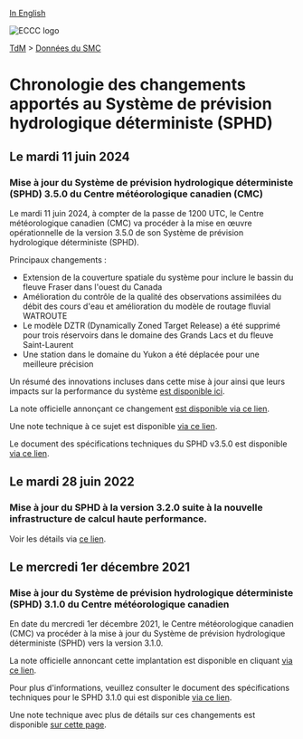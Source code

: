[In English](changelog_dhps_en.md)

![ECCC logo](../../img_eccc-logo.png)

[TdM](../../readme_fr.md) > [Données du SMC](../readme_fr.md)

# Chronologie des changements apportés au Système de prévision hydrologique déterministe (SPHD)

## Le mardi 11 juin 2024

### Mise à jour du Système de prévision hydrologique déterministe (SPHD) 3.5.0 du Centre météorologique canadien (CMC)

Le mardi 11 juin 2024, à compter de la passe de 1200 UTC, le Centre météorologique canadien (CMC) va procéder à la mise en œuvre opérationnelle de la version 3.5.0 de son Système de prévision hydrologique déterministe (SPHD).

Principaux changements :

* Extension de la couverture spatiale du système pour inclure le bassin du fleuve Fraser dans l'ouest du Canada
* Amélioration du contrôle de la qualité des observations assimilées du débit des cours d'eau et amélioration du modèle de routage fluvial WATROUTE
* Le modèle DZTR (Dynamically Zoned Target Release) a été supprimé pour trois réservoirs dans le domaine des Grands Lacs et du fleuve Saint-Laurent
* Une station dans le domaine du Yukon a été déplacée pour une meilleure précision

Un résumé des innovations incluses dans cette mise à jour ainsi que leurs impacts sur la performance du système [est disponible ici](https://collaboration.cmc.ec.gc.ca/cmc/cmoi/product_guide/docs/fact_sheets/factsheet_dhps-350_f.pdf).

La note officielle annonçant ce changement [est disponible via ce lien](https://dd.meteo.gc.ca/doc/genots/2024/06/10/NOCN03_CWAO_101857___46443).

Une note technique à ce sujet est disponible [via ce lien](https://collaboration.cmc.ec.gc.ca/cmc/cmoi/product_guide/docs/tech_notes/technote_dhps-350_f.pdf).

Le document des spécifications techniques du SPHD v3.5.0 est disponible [via ce lien](https://collaboration.cmc.ec.gc.ca/cmc/cmoi/product_guide/docs/tech_specifications/tech_specifications_DHPS_3.5.0_f.pdf).

## Le mardi 28 juin 2022

### Mise à jour du SPHD à la version 3.2.0 suite à la nouvelle infrastructure de calcul haute performance. 

Voir les détails via [ce lien](../changelog_multisystems_fr.md).

## Le mercredi 1er décembre 2021

### Mise à jour du Système de prévision hydrologique déterministe (SPHD) 3.1.0 du Centre météorologique canadien

En date du mercredi 1er décembre 2021, le Centre météorologique canadien (CMC) va procéder à la mise à jour du Système de prévision hydrologique déterministe (SPHD) vers la version 3.1.0.

La note officielle annoncant cette implantation est disponible en cliquant [via ce lien](https://dd.meteo.gc.ca/doc/genots/2021/11/26/NOCN03_CWAO_262118___50159).

Pour plus d'informations, veuillez consulter le document des spécifications techniques pour le SPHD 3.1.0 qui est disponible [via ce lien](https://collaboration.cmc.ec.gc.ca/cmc/CMOI/product_guide/docs/tech_specifications/tech_specifications_DHPS_3.1.0_f.pdf).

Une note technique avec plus de détails sur ces changements est disponible [sur cette page](https://collaboration.cmc.ec.gc.ca/cmc/CMOI/product_guide/docs/tech_notes/technote_dhps-310_f.pdf).



